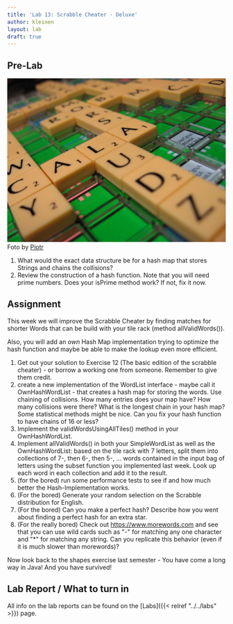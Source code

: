 ```yaml
---
title: 'Lab 13: Scrabble Cheater - Deluxe'
author: kleinen
layout: lab
draft: true
---
```


## Pre-Lab

 ![Scrabble](../../images/scrabble_331161309_a8e6c6c3fd_o.jpg "scrabble 1")
Foto by [Piotr](https://www.flickr.com/photos/derbeth/331161309/)

1. What would the exact data structure be for a hash map that stores  Strings and chains the collisions?
1. Review the construction of a hash function. Note that you will need prime numbers. Does your isPrime method work? If not, fix it now.

## Assignment

This week we will improve the Scrabble Cheater by finding matches for shorter
Words that can be build with your tile rack (method allValidWords()).

Also, you will add an *own* Hash Map implementation trying to optimize the hash function
and maybe be able to make the lookup even more efficient.

1. Get out your solution to Exercise 12 (The basic edition of the scrabble cheater) - or borrow a working one from someone. Remember to give them credit.
1. create a new implementation of the WordList interface - maybe call it OwnHashWordList - that creates a hash map for storing the words. Use chaining of collisions. How many entries does your map have? How many collisions were there? What is the longest chain in your hash map? Some statistical methods might be nice. Can you fix your hash function to have chains of 16 or less?
1.   Implement the validWordsUsingAllTiles() method in your OwnHashWordList.
1. Implement allValidWords() in both your SimpleWordList as well as the OwnHashWordList:
based on the tile rack with 7 letters, split them into collections of 7-, then 6-, then 5-, ... words contained in the input bag of letters using the subset function you implemented last week. Look up each word in each collection and add it to the result.
1. (for the bored) run some performance tests to see if and how much better the Hash-Implementation works.
1.   (For the bored) Generate your random selection on the Scrabble distribution for English.
1.   (For the bored) Can you make a perfect hash? Describe how you went about finding a perfect hash for an extra star.
1.   (For the really bored) Check out https://www.morewords.com and see that you can use wild cards such as "-" for matching any one character and "\*" for matching any string. Can you replicate this behavior (even if it is much slower than morewords)?

Now look back to the shapes exercise last semester - You have come a long way in Java! And you have survived!

## Lab Report / What to turn in

All info on the lab reports can be found on the [Labs]({{< relref "../../labs" >}}) page.
